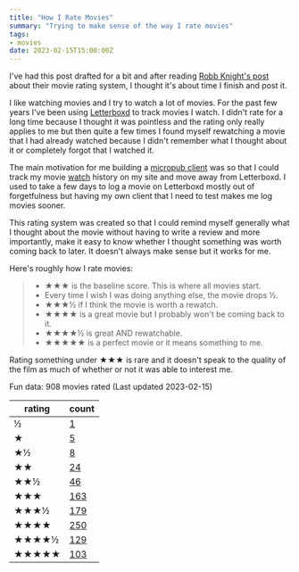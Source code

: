 ```yaml
---
title: "How I Rate Movies"
summary: "Trying to make sense of the way I rate movies"
tags:
- movies
date: 2023-02-15T15:00:00Z
---
```


I've had this post drafted for a bit and after reading [Robb Knight's post](https://rknight.me/no-more-ratings/) about their movie rating system, I thought it's about time I finish and post it.

I like watching movies and I try to watch a lot of movies. For the past few years I've been using [Letterboxd](https://letterboxd.com/benji) to track movies I watch. I didn't rate for a long time because I thought it was pointless and the rating only really applies to me but then quite a few times I found myself rewatching a movie that I had already watched because I didn't remember what I thought about it or completely forgot that I watched it.

The main motivation for me building a [micropub client](https://sparkles.sploot.com) was so that I could track my movie [watch](/watched) history on my site and move away from Letterboxd. I used to take a few days to log a movie on Letterboxd mostly out of forgetfulness but having my own client that I need to test makes me log movies sooner.

This rating system was created so that I could remind myself generally what I thought about the movie without having to write a review and more importantly, make it easy to know whether I thought something was worth coming back to later. It doesn't always make sense but it works for me.

Here's roughly how I rate movies:

> - ★★★ is the baseline score. This is where all movies start.
> - Every time I wish I was doing anything else, the movie drops ½.
> - ★★★½ if I think the movie is worth a rewatch.
> - ★★★★ is a great movie but I probably won't be coming back to it.
> - ★★★★½ is great AND rewatchable.
> - ★★★★★ is a perfect movie or it means something to me.

Rating something under ★★★ is rare and it doesn't speak to the quality of the film as much of whether or not it was able to interest me.

Fun data: 908 movies rated (Last updated 2023-02-15)

| rating | count |
| --- | --- |
| ½ | [1](https://letterboxd.com/benji/films/rated/.5/by/date/) |
| ★ | [5](https://letterboxd.com/benji/films/rated/1/by/date/) |
| ★½ | [8](https://letterboxd.com/benji/films/rated/1.5/by/date/) |
| ★★ | [24](https://letterboxd.com/benji/films/rated/2/by/date/) |
| ★★½ | [46](https://letterboxd.com/benji/films/rated/2.5/by/date/) |
| ★★★ | [163](https://letterboxd.com/benji/films/rated/3/by/date/) |
| ★★★½ | [179](https://letterboxd.com/benji/films/rated/3.5/by/date/) |
| ★★★★ | [250](https://letterboxd.com/benji/films/rated/4/by/date/) |
| ★★★★½ | [129](https://letterboxd.com/benji/films/rated/4.5/by/date/) |
| ★★★★★ | [103](https://letterboxd.com/benji/films/rated/5/by/date/) |
